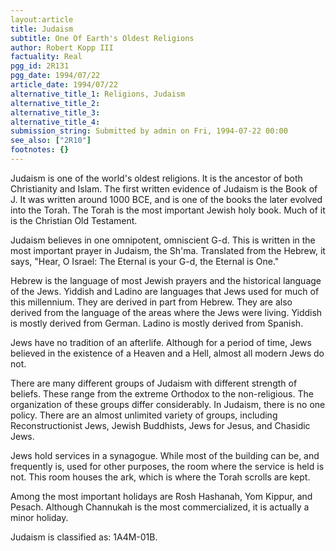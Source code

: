 ```yaml
---
layout:article
title: Judaism
subtitle: One Of Earth's Oldest Religions
author: Robert Kopp III
factuality: Real
pgg_id: 2R131
pgg_date: 1994/07/22
article_date: 1994/07/22
alternative_title_1: Religions, Judaism
alternative_title_2: 
alternative_title_3: 
alternative_title_4: 
submission_string: Submitted by admin on Fri, 1994-07-22 00:00
see_also: ["2R10"]
footnotes: {}
---
```

<div>
<p>Judaism is one of the world's oldest religions. It is the ancestor of both Christianity and Islam. The first written evidence of Judaism is the Book of J. It was written around 1000 BCE, and is one of the books the later evolved into the Torah. The Torah is the most important Jewish holy book. Much of it is the Christian Old Testament.</p>
<p>Judaism believes in one omnipotent, omniscient G-d. This is written in the most important prayer in Judaism, the Sh'ma. Translated from the Hebrew, it says, "Hear, O Israel: The Eternal is your G-d, the Eternal is One."</p>
<p>Hebrew is the language of most Jewish prayers and the historical language of the Jews. Yiddish and Ladino are languages that Jews used for much of this millennium. They are derived in part from Hebrew. They are also derived from the language of the areas where the Jews were living. Yiddish is mostly derived from German. Ladino is mostly derived from Spanish.</p>
<p>Jews have no tradition of an afterlife. Although for a period of time, Jews believed in the existence of a Heaven and a Hell, almost all modern Jews do not.</p>
<p>There are many different groups of Judaism with different strength of beliefs. These range from the extreme Orthodox to the non-religious. The organization of these groups differ considerably. In Judaism, there is no one policy. There are an almost unlimited variety of groups, including Reconstructionist Jews, Jewish Buddhists, Jews for Jesus, and Chasidic Jews.</p>
<p>Jews hold services in a synagogue. While most of the building can be, and frequently is, used for other purposes, the room where the service is held is not. This room houses the ark, which is where the Torah scrolls are kept.</p>
<p>Among the most important holidays are Rosh Hashanah, Yom Kippur, and Pesach. Although Channukah is the most commercialized, it is actually a minor holiday.</p>
<p>Judaism is classified as: 1A4M-01B.</p>
</div>
